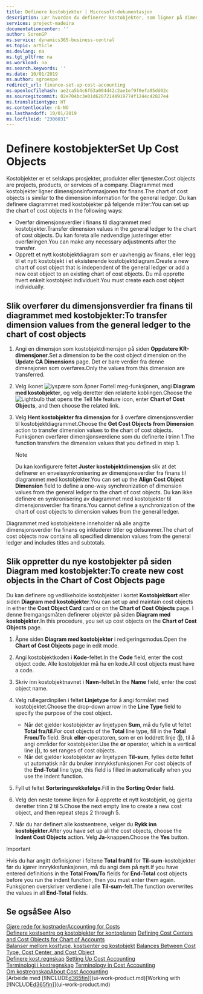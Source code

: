 ```yaml
---
title: Definere kostobjekter | Microsoft-dokumentasjon
description: Lær hvordan du definerer kostobjekter, som ligner på dimensjonene i Finans.
services: project-madeira
documentationcenter: ''
author: SorenGP
ms.service: dynamics365-business-central
ms.topic: article
ms.devlang: na
ms.tgt_pltfrm: na
ms.workload: na
ms.search.keywords: ''
ms.date: 10/01/2019
ms.author: sgroespe
redirect_url: finance-set-up-cost-accounting
ms.openlocfilehash: ae2ca5b4c6f63a004d42c2ae1ef9f0efa95dd02c
ms.sourcegitcommit: 02e704bc3e01d62072144919774f1244c42827e4
ms.translationtype: HT
ms.contentlocale: nb-NO
ms.lasthandoff: 10/01/2019
ms.locfileid: "2306031"
---
```

# <a name="set-up-cost-objects"></a><span data-ttu-id="27978-103">Definere kostobjekter</span><span class="sxs-lookup"><span data-stu-id="27978-103">Set Up Cost Objects</span></span>
<span data-ttu-id="27978-104">Kostobjekter er et selskaps prosjekter, produkter eller tjenester.</span><span class="sxs-lookup"><span data-stu-id="27978-104">Cost objects are projects, products, or services of a company.</span></span> <span data-ttu-id="27978-105">Diagrammet med kostobjekter ligner dimensjonsinformasjonen for finans.</span><span class="sxs-lookup"><span data-stu-id="27978-105">The chart of cost objects is similar to the dimension information for the general ledger.</span></span> <span data-ttu-id="27978-106">Du kan definere diagrammet med kostobjekter på følgende måter:</span><span class="sxs-lookup"><span data-stu-id="27978-106">You can set up the chart of cost objects in the following ways:</span></span>  

* <span data-ttu-id="27978-107">Overfør dimensjonsverdier i finans til diagrammet med kostobjekter.</span><span class="sxs-lookup"><span data-stu-id="27978-107">Transfer dimension values in the general ledger to the chart of cost objects.</span></span> <span data-ttu-id="27978-108">Du kan foreta alle nødvendige justeringer etter overføringen.</span><span class="sxs-lookup"><span data-stu-id="27978-108">You can make any necessary adjustments after the transfer.</span></span>  
* <span data-ttu-id="27978-109">Opprett et nytt kostobjektdiagram som er uavhengig av finans, eller legg til et nytt kostobjekt i et eksisterende kostobjektdiagram.</span><span class="sxs-lookup"><span data-stu-id="27978-109">Create a new chart of cost object that is independent of the general ledger or add a new cost object to an existing chart of cost objects.</span></span> <span data-ttu-id="27978-110">Du må opprette hvert enkelt kostobjekt individuelt.</span><span class="sxs-lookup"><span data-stu-id="27978-110">You must create each cost object individually.</span></span>  

## <a name="to-transfer-dimension-values-from-the-general-ledger-to-the-chart-of-cost-objects"></a><span data-ttu-id="27978-111">Slik overfører du dimensjonsverdier fra finans til diagrammet med kostobjekter:</span><span class="sxs-lookup"><span data-stu-id="27978-111">To transfer dimension values from the general ledger to the chart of cost objects</span></span>  
1.  <span data-ttu-id="27978-112">Angi en dimensjon som kostobjektdimensjon på siden **Oppdatere KR-dimensjoner**.</span><span class="sxs-lookup"><span data-stu-id="27978-112">Set a dimension to be the cost object dimension on the **Update CA Dimensions** page.</span></span> <span data-ttu-id="27978-113">Det er bare verdier fra denne dimensjonen som overføres.</span><span class="sxs-lookup"><span data-stu-id="27978-113">Only the values from this dimension are transferred.</span></span>  
2.  <span data-ttu-id="27978-114">Velg ikonet ![lyspære som åpner Fortell meg-funksjonen](media/ui-search/search_small.png "Fortell hva du vil gjøre"), angi **Diagram med kostobjekter**, og velg deretter den relaterte koblingen.</span><span class="sxs-lookup"><span data-stu-id="27978-114">Choose the ![Lightbulb that opens the Tell Me feature](media/ui-search/search_small.png "Tell me what you want to do") icon, enter **Chart of Cost Objects**, and then choose the related link.</span></span>  
3.  <span data-ttu-id="27978-115">Velg **Hent kostobjekter fra dimensjon** for å overføre dimensjonsverdier til kostobjektdiagrammet.</span><span class="sxs-lookup"><span data-stu-id="27978-115">Choose the **Get Cost Objects from Dimension** action to transfer dimension values to the chart of cost objects.</span></span> <span data-ttu-id="27978-116">Funksjonen overfører dimensjonsverdiene som du definerte i trinn 1.</span><span class="sxs-lookup"><span data-stu-id="27978-116">The function transfers the dimension values that you defined in step 1.</span></span>  

    > [!NOTE]  
    >  <span data-ttu-id="27978-117">Du kan konfigurere feltet **Juster kostobjektdimensjon** slik at det definerer en enveissynkronisering av dimensjonsverdier fra finans til diagrammet med kostobjekter.</span><span class="sxs-lookup"><span data-stu-id="27978-117">You can set up the **Align Cost Object Dimension**  field to define a one-way synchronization of dimension values from the general ledger to the chart of cost objects.</span></span> <span data-ttu-id="27978-118">Du kan ikke definere en synkronisering av diagrammet med kostobjekter til dimensjonsverdier fra finans.</span><span class="sxs-lookup"><span data-stu-id="27978-118">You cannot define a synchronization of the chart of cost objects to dimension values from the general ledger.</span></span>  

<span data-ttu-id="27978-119">Diagrammet med kostobjektene inneholder nå alle angitte dimensjonsverdier fra finans og inkluderer titler og delsummer.</span><span class="sxs-lookup"><span data-stu-id="27978-119">The chart of cost objects now contains all specified dimension values from the general ledger and includes titles and subtotals.</span></span>  

## <a name="to-create-new-cost-objects-in-the-chart-of-cost-objects-page"></a><span data-ttu-id="27978-120">Slik oppretter du nye kostobjekter på siden Diagram med kostobjekter:</span><span class="sxs-lookup"><span data-stu-id="27978-120">To create new cost objects in the Chart of Cost Objects page</span></span>  
<span data-ttu-id="27978-121">Du kan definere og vedlikeholde kostobjekter i kortet **Kostobjektkort** eller siden **Diagram med kostobjekter**.</span><span class="sxs-lookup"><span data-stu-id="27978-121">You can set up and maintain cost objects in either the **Cost Object Card** card or on the **Chart of Cost Objects** page.</span></span> <span data-ttu-id="27978-122">I denne fremgangsmåten definerer objekter på siden **Diagram med kostobjekter**.</span><span class="sxs-lookup"><span data-stu-id="27978-122">In this procedure, you set up cost objects on the **Chart of Cost Objects** page.</span></span>  

1.  <span data-ttu-id="27978-123">Åpne siden **Diagram med kostobjekter** i redigeringsmodus.</span><span class="sxs-lookup"><span data-stu-id="27978-123">Open the **Chart of Cost Objects** page in edit mode.</span></span>  
2.  <span data-ttu-id="27978-124">Angi kostobjektkoden i **Kode**-feltet.</span><span class="sxs-lookup"><span data-stu-id="27978-124">In the **Code** field, enter the cost object code.</span></span> <span data-ttu-id="27978-125">Alle kostobjekter må ha en kode.</span><span class="sxs-lookup"><span data-stu-id="27978-125">All cost objects must have a code.</span></span>  
3.  <span data-ttu-id="27978-126">Skriv inn kostobjektnavnet i **Navn**-feltet.</span><span class="sxs-lookup"><span data-stu-id="27978-126">In the **Name** field, enter the cost object name.</span></span>  
4.  <span data-ttu-id="27978-127">Velg rullegardinpilen i feltet **Linjetype** for å angi formålet med kostobjektet.</span><span class="sxs-lookup"><span data-stu-id="27978-127">Choose the drop-down arrow in the **Line Type** field to specify the purpose of the cost object.</span></span>  

    * <span data-ttu-id="27978-128">Når det gjelder kostobjekter av linjetypen **Sum**, må du fylle ut feltet **Total fra/til**.</span><span class="sxs-lookup"><span data-stu-id="27978-128">For cost objects of the **Total** line type, fill in the **Total From/To** field.</span></span> <span data-ttu-id="27978-129">Bruk **eller**-operatoren, som er en loddrett linje (**&#124;**), til å angi områder for kostobjekter.</span><span class="sxs-lookup"><span data-stu-id="27978-129">Use the **or** operator, which is a vertical line (**&#124;**), to set ranges of cost objects.</span></span>  
    * <span data-ttu-id="27978-130">Når det gjelder kostobjekter av linjetypen **Til-sum**, fylles dette feltet ut automatisk når du bruker innrykksfunksjonen.</span><span class="sxs-lookup"><span data-stu-id="27978-130">For cost objects of the **End-Total** line type, this field is filled in automatically when you use  the indent function.</span></span>  
5.  <span data-ttu-id="27978-131">Fyll ut feltet **Sorteringsrekkefølge**.</span><span class="sxs-lookup"><span data-stu-id="27978-131">Fill in the **Sorting Order** field.</span></span>  
6.  <span data-ttu-id="27978-132">Velg den neste tomme linjen for å opprette et nytt kostobjekt, og gjenta deretter trinn 2 til 5.</span><span class="sxs-lookup"><span data-stu-id="27978-132">Chose the next empty line to create a new cost object, and then repeat steps 2 through 5.</span></span>  
7.  <span data-ttu-id="27978-133">Når du har definert alle kostsentrene, velger du **Rykk inn kostobjekter**.</span><span class="sxs-lookup"><span data-stu-id="27978-133">After you have set up all the cost objects, choose the **Indent Cost Objects** action.</span></span> <span data-ttu-id="27978-134">Velg **Ja**-knappen.</span><span class="sxs-lookup"><span data-stu-id="27978-134">Choose the **Yes** button.</span></span>  

> [!IMPORTANT]  
>  <span data-ttu-id="27978-135">Hvis du har angitt definisjoner i feltene **Total fra/til** for **Til-sum**-kostobjekter før du kjører innrykksfunksjonen, må du angi dem på nytt.</span><span class="sxs-lookup"><span data-stu-id="27978-135">If you have entered definitions in the **Total From/To** fields for **End-Total** cost objects before you run the indent function, then you must enter them again.</span></span> <span data-ttu-id="27978-136">Funksjonen overskriver verdiene i alle **Til-sum**-felt.</span><span class="sxs-lookup"><span data-stu-id="27978-136">The function overwrites the values in all **End-Total** fields.</span></span>  

## <a name="see-also"></a><span data-ttu-id="27978-137">Se også</span><span class="sxs-lookup"><span data-stu-id="27978-137">See Also</span></span>  
[<span data-ttu-id="27978-138">Gjøre rede for kostnader</span><span class="sxs-lookup"><span data-stu-id="27978-138">Accounting for Costs</span></span>](finance-manage-cost-accounting.md)  
<span data-ttu-id="27978-139">[Definere kostsentre og kostobjekter for kontoplanen](finance-defining-cost-centers-and-cost-objects-for-chart-of-accounts.md) </span><span class="sxs-lookup"><span data-stu-id="27978-139">[Defining Cost Centers and Cost Objects for Chart of Accounts](finance-defining-cost-centers-and-cost-objects-for-chart-of-accounts.md) </span></span>  
<span data-ttu-id="27978-140">[Balanser mellom kosttype, kostsenter og kostobjekt](finance-balances-between-cost-type-cost-center-and-cost-object.md) </span><span class="sxs-lookup"><span data-stu-id="27978-140">[Balances Between Cost Type, Cost Center, and Cost Object](finance-balances-between-cost-type-cost-center-and-cost-object.md) </span></span>  
<span data-ttu-id="27978-141">[Definere kost.regnskap](finance-set-up-cost-accounting.md) </span><span class="sxs-lookup"><span data-stu-id="27978-141">[Setting Up Cost Accounting](finance-set-up-cost-accounting.md) </span></span>  
<span data-ttu-id="27978-142">[Terminologi i kostregnskap](finance-terminology-in-cost-accounting.md) </span><span class="sxs-lookup"><span data-stu-id="27978-142">[Terminology in Cost Accounting](finance-terminology-in-cost-accounting.md) </span></span>  
[<span data-ttu-id="27978-143">Om kostregnskap</span><span class="sxs-lookup"><span data-stu-id="27978-143">About Cost Accounting</span></span>](finance-about-cost-accounting.md)  
<span data-ttu-id="27978-144">[Arbeide med [!INCLUDE[d365fin](includes/d365fin_md.md)]](ui-work-product.md)</span><span class="sxs-lookup"><span data-stu-id="27978-144">[Working with [!INCLUDE[d365fin](includes/d365fin_md.md)]](ui-work-product.md)</span></span>

